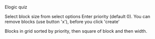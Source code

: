 Elogic quiz

Select block size from select options
Enter priority (default 0).
You can remove blocks (use button 'x'), before you click 'create'

Blocks in grid sorted by priority, then square of block and then width.

